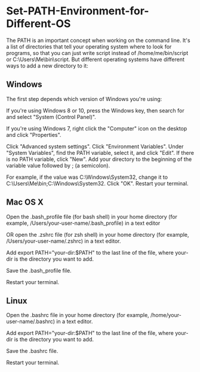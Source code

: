 # **Set-PATH-Environment-for-Different-OS**
The PATH is an important concept when working on the command line. It's a list of directories that tell your operating system where to look for programs,
so that you can just write script instead of /home/me/bin/script or C:\Users\Me\bin\script. But different operating systems have different ways to add a new directory to it:


## Windows

The first step depends which version of Windows you're using:

If you're using Windows 8 or 10, press the Windows key, then search for and select "System (Control Panel)".

If you're using Windows 7, right click the "Computer" icon on the desktop and click "Properties".

Click "Advanced system settings".
Click "Environment Variables".
Under "System Variables", find the PATH variable, select it, and click "Edit". If there is no PATH variable, click "New".
Add your directory to the beginning of the variable value followed by ; (a semicolon). 

For example, if the value was C:\Windows\System32, change it to C:\Users\Me\bin;C:\Windows\System32.
Click "OK".
Restart your terminal.


## Mac OS X
Open the .bash_profile file (for bash shell) in your home directory (for example, /Users/your-user-name/.bash_profile) in a text editor

OR open the .zshrc file (for zsh shell) in your home directory (for example, /Users/your-user-name/.zshrc) in a text editor.

Add export PATH="your-dir:$PATH" to the last line of the file, where your-dir is the directory you want to add.

Save the .bash_profile file.

Restart your terminal.


## Linux
Open the .bashrc file in your home directory (for example, /home/your-user-name/.bashrc) in a text editor.

Add export PATH="your-dir:$PATH" to the last line of the file, where your-dir is the directory you want to add.

Save the .bashrc file.

Restart your terminal.

